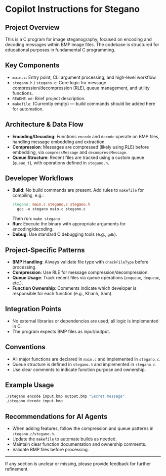 # Copilot Instructions for Stegano

## Project Overview
This is a C program for image steganography, focused on encoding and decoding messages within BMP image files. The codebase is structured for educational purposes in fundamental C programming.

## Key Components
- `main.c`: Entry point, CLI argument processing, and high-level workflow.
- `stegano.h` / `stegano.c`: Core logic for message compression/decompression (RLE), queue management, and utility functions.
- `README.md`: Brief project description.
- `makefile`: (Currently empty) — build commands should be added here for automation.

## Architecture & Data Flow
- **Encoding/Decoding**: Functions `encode` and `decode` operate on BMP files, handling message embedding and extraction.
- **Compression**: Messages are compressed (likely using RLE) before embedding, via `compressMessage` and `decompressMessage`.
- **Queue Structure**: Recent files are tracked using a custom queue (`queue_t`), with operations defined in `stegano.h`.

## Developer Workflows
- **Build**: No build commands are present. Add rules to `makefile` for compiling, e.g.:
  ```makefile
  stegano: main.c stegano.c stegano.h
  	gcc -o stegano main.c stegano.c
  ```
  Then run: `make stegano`
- **Run**: Execute the binary with appropriate arguments for encoding/decoding.
- **Debug**: Use standard C debugging tools (e.g., `gdb`).

## Project-Specific Patterns
- **BMP Handling**: Always validate file type with `checkFileType` before processing.
- **Compression**: Use RLE for message compression/decompression.
- **Queue Usage**: Track recent files via queue operations (`enqueue`, `dequeue`, etc.).
- **Function Ownership**: Comments indicate which developer is responsible for each function (e.g., Khanh, Sam).

## Integration Points
- No external libraries or dependencies are used; all logic is implemented in C.
- The program expects BMP files as input/output.

## Conventions
- All major functions are declared in `main.c` and implemented in `stegano.c`.
- Queue structure is defined in `stegano.h` and implemented in `stegano.c`.
- Use clear comments to indicate function purpose and ownership.

## Example Usage
```sh
./stegano encode input.bmp output.bmp "Secret message"
./stegano decode input.bmp
```

## Recommendations for AI Agents
- When adding features, follow the compression and queue patterns in `stegano.c`/`stegano.h`.
- Update the `makefile` to automate builds as needed.
- Maintain clear function documentation and ownership comments.
- Validate BMP files before processing.

---
If any section is unclear or missing, please provide feedback for further refinement.

